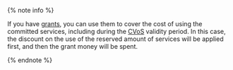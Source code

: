 {% note info %}

If you have [grants](../../billing/concepts/bonus-account.md), you can use them to cover the cost of using the committed services, including during the [CVoS](../../billing/concepts/cvos.md) validity period. In this case, the discount on the use of the reserved amount of services will be applied first, and then the grant money will be spent.

{% endnote %}